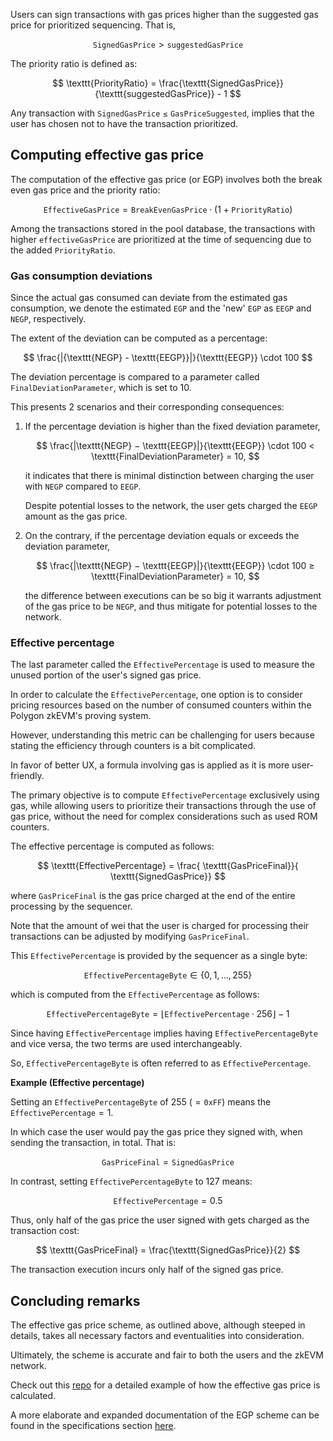 Users can sign transactions with gas prices higher than the suggested gas price for prioritized sequencing. That is,

$$
\texttt{SignedGasPrice} > \texttt{suggestedGasPrice}
$$

The priority ratio is defined as:

$$
\texttt{PriorityRatio} = \frac{\texttt{SignedGasPrice}}{\texttt{suggestedGasPrice}} - 1
$$

Any transaction with $\mathtt{SignedGasPrice \leq GasPriceSuggested}$, implies that the user has chosen not to have the transaction prioritized.

## Computing effective gas price

The computation of the effective gas price (or EGP) involves both the break even gas price and the priority ratio: 

$$
\texttt{EffectiveGasPrice} = \texttt{BreakEvenGasPrice} \cdot \big(1 + \texttt{PriorityRatio}\big)
$$

Among the transactions stored in the pool database, the transactions with higher $\texttt{effectiveGasPrice}$ are prioritized at the time of sequencing due to the added $\texttt{PriorityRatio}$.

### Gas consumption deviations

Since the actual gas consumed can deviate from the estimated gas consumption, we denote the estimated $\texttt{EGP}$ and the 'new' $\texttt{EGP}$ as $\texttt{EEGP}$ and $\texttt{NEGP}$, respectively.

The extent of the deviation can be computed as a percentage:

$$
\frac{|{\texttt{NEGP} - \texttt{EEGP}}|}{\texttt{EEGP}} \cdot 100
$$

The deviation percentage is compared to a parameter called $\texttt{FinalDeviationParameter}$, which is set to $10$.

This presents 2 scenarios and their corresponding consequences:

1. If the percentage deviation is higher than the fixed deviation parameter,
   
   $$
   \frac{|\texttt{NEGP} − \texttt{EEGP}|}{\texttt{EEGP}} \cdot 100 < \texttt{FinalDeviationParameter} = 10,
   $$
   
   it indicates that there is minimal distinction between charging the user with $\texttt{NEGP}$ compared to $\texttt{EEGP}$.
   
   Despite potential losses to the network, the user gets charged the $\texttt{EEGP}$ amount as the gas price. 

2. On the contrary, if the percentage deviation equals or exceeds the deviation parameter,
   
   $$
   \frac{|\texttt{NEGP} − \texttt{EEGP}|}{\texttt{EEGP}} \cdot 100 ≥ \texttt{FinalDeviationParameter}  = 10,
   $$
   
   the difference between executions can be so big it warrants adjustment of the gas price to be $\texttt{NEGP}$​, and thus mitigate for potential losses to the network.
   
### Effective percentage

The last parameter called the $\texttt{EffectivePercentage}$ is used to measure the unused portion of the user's signed gas price. 

In order to calculate the $\texttt{EffectivePercentage}$, one option is to consider pricing resources based on the number of consumed counters within the Polygon zkEVM's proving system.

However, understanding this metric can be challenging for users because stating the efficiency through counters is a bit complicated.

In favor of better UX, a formula involving gas is applied as it is more user-friendly.

The primary objective is to compute $\texttt{EffectivePercentage}$ exclusively using gas, while allowing users to prioritize their transactions through the use of gas price, without the need for complex considerations such as used ROM counters.

The effective percentage is computed as follows:

$$
\texttt{EffectivePercentage} = \frac{ \texttt{GasPriceFinal}}{ \texttt{SignedGasPrice}}
$$

where $\texttt{GasPriceFinal}$ is the gas price charged at the end of the entire processing by the sequencer. 

Note that the amount of wei that the user is charged for processing their transactions can be adjusted by modifying $\texttt{GasPriceFinal}$.

This $\texttt{EffectivePercentage}$ is provided by the sequencer as a single byte:

$$
\texttt{EffectivePercentageByte} \in \{ 0, 1, . . . , 255 \}
$$

which is computed from the $\texttt{EffectivePercentage}$ as follows:

$$
\texttt{EffectivePercentageByte} = \lfloor \texttt{EffectivePercentage} · 256 \rfloor − 1
$$

Since having $\texttt{EffectivePercentage}$ implies having $\texttt{EffectivePercentageByte}$ and vice versa, the two terms are used interchangeably. 

So, $\texttt{EffectivePercentageByte}$ is often referred to as $\texttt{EffectivePercentage}$.

**Example (Effective percentage)**

Setting an $\texttt{EffectivePercentageByte}$ of $255\ (= \texttt{0xFF})$ means the $\texttt{EffectivePercentage} = 1$. 

In which case the user would pay the gas price they signed with, when sending the transaction, in total. That is:

$$
\texttt{GasPriceFinal} = \texttt{SignedGasPrice}
$$

In contrast, setting $\texttt{EffectivePercentageByte}$ to $127$ means:

$$
\texttt{EffectivePercentage} = 0.5
$$

Thus, only half of the gas price the user signed with gets charged as the transaction cost:

$$
\texttt{GasPriceFinal} = \frac{\texttt{SignedGasPrice}}{2}
$$

The transaction execution incurs only half of the signed gas price.

## Concluding remarks

The effective gas price scheme, as outlined above, although steeped in details, takes all necessary factors and eventualities into consideration.

Ultimately, the scheme is accurate and fair to both the users and the zkEVM network.

Check out this [repo](https://github.com/0xPolygonHermez/zkevm-rom/issues/316) for a detailed example of how the effective gas price is calculated.

A more elaborate and expanded documentation of the EGP scheme can be found in the specifications section [here](../../spec/user-fees/index.md).
